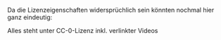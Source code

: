 Da die Lizenzeigenschaften widersprüchlich sein könnten nochmal hier ganz eindeutig:

Alles steht unter CC-0-Lizenz inkl. verlinkter Videos
